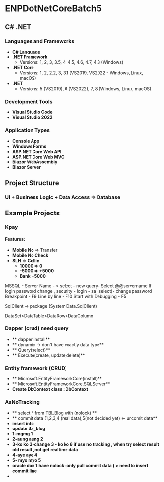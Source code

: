 # ENPDotNetCoreBatch5
## C# .NET

### Languages and Frameworks

- **C# Language**
- **.NET Framework** 
  - Versions: 1, 2, 3, 3.5, 4, 4.5, 4.6, 4.7, 4.8 (Windows)
- **.NET Core**
  - Versions: 1, 2, 2.2, 3, 3.1 (VS2019, VS2022 - Windows, Linux, macOS)
- **.NET**
  - Versions: 5 (VS2019), 6 (VS2022), 7, 8 (Windows, Linux, macOS)

### Development Tools

- **Visual Studio Code**
- **Visual Studio 2022**

### Application Types

- **Console App**
- **Windows Forms**
- **ASP.NET Core Web API**
- **ASP.NET Core Web MVC**
- **Blazor WebAssembly**
- **Blazor Server**

## Project Structure

### UI + Business Logic + Data Access => Database

## Example Projects

### Kpay

#### Features:

- **Mobile No** => Transfer
- **Mobile No Check**
- **SLH** => **Collin**
  - **10000 => 0**
  - **-5000 => +5000**
  - **Bank +5000**


MSSQL - Server Name - > select - new query- Select @@servername 
If login password change , security - login - sa (select)- change password
Breakpoint - F9
Line by line - F10
Start with Debugging - F5

SqlClient -> package (System.Data.SqlClient)

DataSet>DataTable>DataRow>DataColumn

### Dapper (crud) need query
- ** dapper install**
- ** dynamic -> don't have exactly data type** 
- ** Query(select)**
- ** Execute(create, update,delete)**

### Entity framework (CRUD)
- ** Microsoft.EntityFrameworkCore(install)**
- ** Microsoft.EntityFrameworkCore.SQLServer**
- **Create DbContext class : DbContext**

### AsNoTracking
- ** select * from TBl_Blog with (nolock) **
- ** commit data (1,2,3,4 (real data),5(not decided yet) <- uncomit data**
- **insert into**
- **update tbl_blog**
- **1-mgmg 1**
- **2-aung aung 2**
- **3-ko ko 3-change 3 - ko ko 6 if use no tracking , when try select result old result ,not get realtime data**
- **4-aye aye 4**
- **5- myo myo 5**
- **oracle don't have nolock (only pull commit data ) > need to insert commit line**
-
